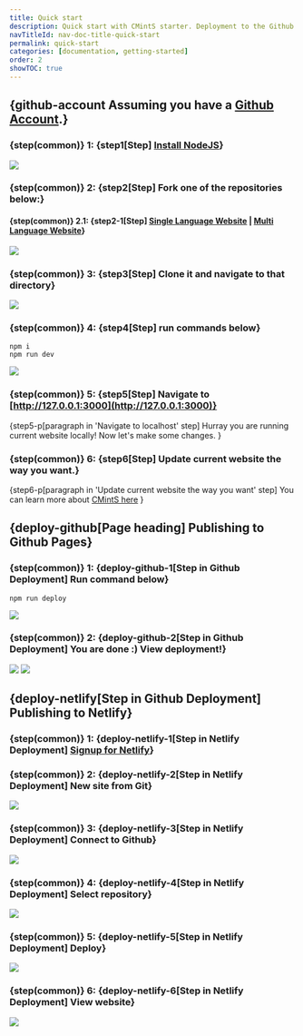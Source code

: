 ```yaml
---
title: Quick start
description: Quick start with CMintS starter. Deployment to the Github Page and Netlify.
navTitleId: nav-doc-title-quick-start
permalink: quick-start
categories: [documentation, getting-started]
order: 2
showTOC: true
---
```


## {github-account Assuming you have a [Github Account](https://github.com/).}

### {step(common)} 1: {step1[Step] [Install NodeJS](https://nodejs.org/en/)}
<img src="/images/steps/nodejs.png">

### {step(common)} 2: {step2[Step] Fork one of the repositories below:}

#### {step(common)} 2.1: {step2-1[Step] [Single Language Website](https://github.com/Manvel/cmints-single-lang-starter) | [Multi Language Website](https://github.com/Manvel/cmints-multi-lang-starter)}

<img src="/images/steps/github-fork.png">

### {step(common)} 3: {step3[Step] Clone it and navigate to that directory}
<img src="/images/steps/github-clone.png">

### {step(common)} 4: {step4[Step] run commands below}
```
npm i
npm run dev
```

<img src="/images/steps/run-dev.png">

### {step(common)} 5: {step5[Step] Navigate to [http://127.0.0.1:3000](http://127.0.0.1:3000)}
{step5-p[paragraph in 'Navigate to localhost' step]
Hurray you are running current website locally! Now let's make some changes.
}

### {step(common)} 6: {step6[Step] Update current website the way you want.}
{step6-p[paragraph in 'Update current website the way you want' step]
You can learn more about [CMintS here](https://cmints.io/)
}

## {deploy-github[Page heading] Publishing to <fix>Github</fix> Pages}

### {step(common)} 1: {deploy-github-1[Step in Github Deployment] Run command below}
```
npm run deploy
```

<img src="/images/steps/run-deploy.png">

### {step(common)} 2: {deploy-github-2[Step in Github Deployment] You are done :) View deployment!}

<img src="/images/steps/github-env.png">

<img src="/images/steps/github-view.png">

## {deploy-netlify[Step in Github Deployment] Publishing to Netlify}

### {step(common)} 1: {deploy-netlify-1[Step in Netlify Deployment] [Signup for Netlify](https://app.netlify.com/signup)}

### {step(common)} 2: {deploy-netlify-2[Step in Netlify Deployment] New site from Git}

<img src="/images/steps/netlify-new.png">

### {step(common)} 3: {deploy-netlify-3[Step in Netlify Deployment] Connect to Github}

<img src="/images/steps/netlify-github.png">

### {step(common)} 4: {deploy-netlify-4[Step in Netlify Deployment] Select repository}

<img src="/images/steps/netlify-repo.png">

### {step(common)} 5: {deploy-netlify-5[Step in Netlify Deployment] Deploy}

<img src="/images/steps/netlify-deploy.png">

### {step(common)} 6: {deploy-netlify-6[Step in Netlify Deployment] View website}

<img src="/images/steps/netlify-view.png">
